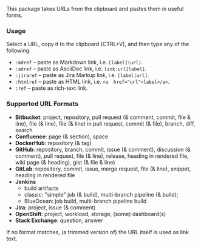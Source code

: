 This package takes URLs from the clipboard and pastes them in useful forms.

### Usage

Select a URL, copy it to the clipboard (CTRL+V), and 
then type any of the following: 

- `:mdref` – paste as Markdown link, i.e. `[label](url)`.
- `:adref` – paste as AsciiDoc link, i.e. `link:url[label]`.
- `:jiraref` – paste as Jira Markup link, i.e. `[label|url]`.
- `:htmlref` – paste as HTML link, i.e. `<a  href="url">label</a>`.
- `:ref` – paste as rich-text link.

### Supported URL Formats

- **Bitbucket**: project, repository, 
                 pull request (& comment, commit, file & line), 
                 file (& line), file (& line) in pull request,
                 commit (& file), branch, diff,
                 search
- **Confluence**: page (& section), space
- **DockerHub**: repository (& tag)
- **GitHub**: repository, branch, commit,
              issue (& comment), discussion (& comment), 
              pull request, file (& line), release, heading in rendered file, 
              wiki page (& heading), gist (& file & line)
- **GitLab**: repository, commit, 
              issue, merge request, file (& line), snippet,
              heading in rendered file
- **Jenkins**
    - build artifacts
    - classic: "simple" job (& build), multi-branch pipeline (& build);
    - BlueOcean: job build, multi-branch pipeline build
- **Jira**: project, issue (& comment)
- **OpenShift**: project, workload, storage, (some) dashboard(s) 
- **Stack Exchange**: question, answer

If no format matches, (a trimmed version of) the URL itself is used as link text.
